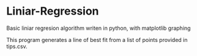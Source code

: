 # Liniar-Regression
Basic liniar regresion algorithm writen in python, with matplotlib graphing

This program generates a line of best fit from a list of points provided in tips.csv.
